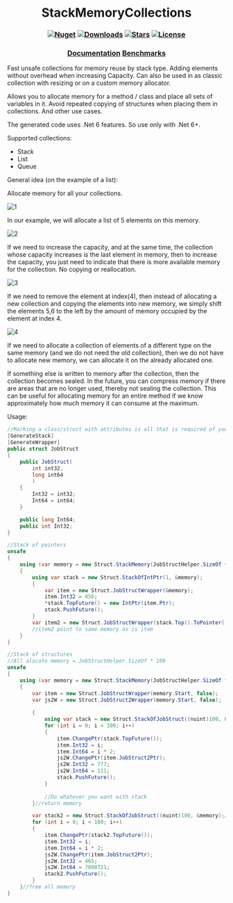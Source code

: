 <h1 align="center">
  <a>StackMemoryCollections</a>
</h1>

<h3 align="center">

  [![Nuget](https://img.shields.io/nuget/v/StackMemoryCollections?logo=StackMemoryCollections)](https://www.nuget.org/packages/StackMemoryCollections/)
  [![Downloads](https://img.shields.io/nuget/dt/StackMemoryCollections.svg)](https://www.nuget.org/packages/StackMemoryCollections/)
  [![Stars](https://img.shields.io/github/stars/SoftStoneDevelop/StackMemoryCollections?color=brightgreen)](https://github.com/SoftStoneDevelop/StackMemoryCollections/stargazers)
  [![License](https://img.shields.io/badge/license-MIT-blue.svg)](LICENSE)

</h3>

<h3 align="center">
  <a href="https://github.com/SoftStoneDevelop/StackMemoryCollections/blob/main/Documentation/Readme.md">Documentation</a>
  <a href="https://github.com/SoftStoneDevelop/StackMemoryCollections/blob/main/Benchmarks.md">Benchmarks</a>
</h3>

Fast unsafe collections for memory reuse by stack type. Adding elements without overhead when increasing Capacity. Can also be used in as classic collection with resizing or on a custom memory allocator.

Allows you to allocate memory for a method / class and place all sets of variables in it.
Avoid repeated copying of structures when placing them in collections.
And other use cases.

The generated code uses .Net 6 features. So use only with .Net 6+.

Supported collections:
- Stack
- List
- Queue

General idea (on the example of a list):

Allocate memory for all your collections.

![1](https://user-images.githubusercontent.com/43916814/188752538-cff787a0-2c92-4d86-8439-6c9efec3eb57.png)

In our example, we will allocate a list of 5 elements on this memory.

![2](https://user-images.githubusercontent.com/43916814/188752689-bbc509e0-05be-4ea2-847f-5ba04ca5b066.png)

If we need to increase the capacity, and at the same time, the collection whose capacity increases is the last element in memory, then to increase the capacity, you just need to indicate that there is more available memory for the collection. No copying or reallocation.

![3](https://user-images.githubusercontent.com/43916814/188752910-11f87ccc-2384-4a9a-909c-91d85c2e67fa.png)

If we need to remove the element at index(4), then instead of allocating a new collection and copying the elements into new memory, we simply shift the elements 5,6 to the left by the amount of memory occupied by the element at index 4.

![4](https://user-images.githubusercontent.com/43916814/188753093-b6ff1a46-c05c-4b53-92ed-c88acfc30f37.png)

If we need to allocate a collection of elements of a different type on the same memory (and we do not need the old collection), then we do not have to allocate new memory, we can allocate it on the already allocated one.

If something else is written to memory after the collection, then the collection becomes sealed.
In the future, you can compress memory if there are areas that are no longer used, thereby not sealing the collection.
This can be useful for allocating memory for an entire method if we know approximately how much memory it can consume at the maximum.

Usage:

```C#
//Marking a class/struct with attributes is all that is required of you.
[GenerateStack]
[GenerateWrapper]
public struct JobStruct
{
    public JobStruct(
        int int32,
        long int64
        )
    {
        Int32 = int32;
        Int64 = int64;
    }

    public long Int64;
    public int Int32;
}

```

```C#
//Stack of pointers
unsafe
{
    using (var memory = new Struct.StackMemory(JobStructHelper.SizeOf + (nuint)sizeof(IntPtr)))
    {
        using var stack = new Struct.StackOfIntPtr(1, &memory);
        {
            var item = new Struct.JobStructWrapper(&memory);
            item.Int32 = 456;
            *stack.TopFuture() = new IntPtr(item.Ptr);
            stack.PushFuture();
        }
        var item2 = new Struct.JobStructWrapper(stack.Top().ToPointer());
        //item2 point to same memory as is item
    }
}
```

```C#
//Stack of structures
//All alocate memory = JobStructHelper.SizeOf * 100
unsafe
{
    using (var memory = new Struct.StackMemory(JobStructHelper.SizeOf * (nuint)100))//allocate memory
    {
        var item = new Struct.JobStructWrapper(memory.Start, false);
        var js2W = new Struct.JobStruct2Wrapper(memory.Start, false);
        
        {
            using var stack = new Struct.StackOfJobStruct((nuint)100, &memory);//get memory
            for (int i = 0; i < 100; i++)
            {
                item.ChangePtr(stack.TopFuture());
                item.Int32 = i;
                item.Int64 = i * 2;
                js2W.ChangePtr(item.JobStruct2Ptr);
                js2W.Int32 = 777;
                js2W.Int64 = 111;
                stack.PushFuture();
            }
        
            //Do whatever you want with stack
        }//return memory

        var stack2 = new Struct.StackOfJobStruct((nuint)100, &memory);//get memory
        for (int i = 0; i < 100; i++)
        {
            item.ChangePtr(stack2.TopFuture());
            item.Int32 = i;
            item.Int64 = i * 2;
            js2W.ChangePtr(item.JobStruct2Ptr);
            js2W.Int32 = 465;
            js2W.Int64 = 7898721;
            stack2.PushFuture();
        }
    }//free all memory
}

```

